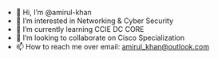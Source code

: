 - 👋 Hi, I’m @amirul-khan
- 👀 I’m interested in Networking & Cyber Security
- 🌱 I’m currently learning CCIE DC CORE
- 💞️ I’m looking to collaborate on Cisco Specialization
- 📫 How to reach me over email: amirul_khan@outlook.com

<!---
amirul-khan/amirul-khan is a ✨ special ✨ repository because its `README.md` (this file) appears on your GitHub profile.
You can click the Preview link to take a look at your changes.
--->
